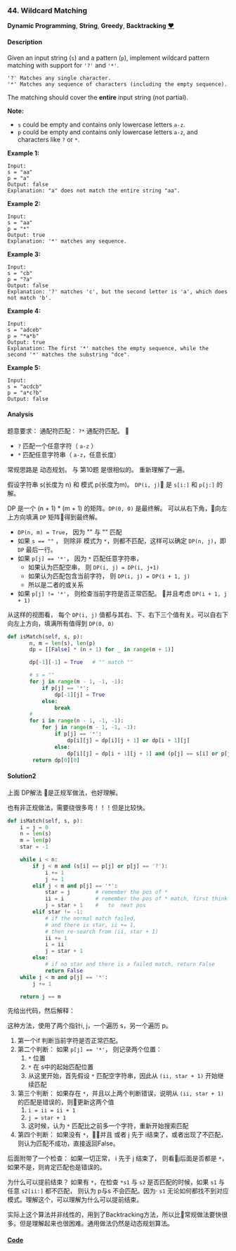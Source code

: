 ### 44. Wildcard Matching

**Dynamic Programming**, **String**, **Greedy**, **Backtracking**    [❤️](https://leetcode.com/problems/wildcard-matching)    

#### Description

Given an input string (`s`) and a pattern (`p`), implement wildcard pattern matching with support for `'?'` and `'*'`.

```
'?' Matches any single character.
'*' Matches any sequence of characters (including the empty sequence).
```

The matching should cover the **entire** input string (not partial).

**Note:**
- `s` could be empty and contains only lowercase letters `a-z`.
- `p` could be empty and contains only lowercase letters `a-z`, and characters like `?` or `*`.

**Example 1:**

```
Input:
s = "aa"
p = "a"
Output: false
Explanation: "a" does not match the entire string "aa".
```

**Example 2:**

```
Input:
s = "aa"
p = "*"
Output: true
Explanation: '*' matches any sequence.
```

**Example 3:**

```
Input:
s = "cb"
p = "?a"
Output: false
Explanation: '?' matches 'c', but the second letter is 'a', which does not match 'b'.
```

**Example 4:**

```
Input:
s = "adceb"
p = "*a*b"
Output: true
Explanation: The first '*' matches the empty sequence, while the second '*' matches the substring "dce".
```

**Example 5:**

```
Input:
s = "acdcb"
p = "a*c?b"
Output: false
```

#### Analysis

题意要求： 通配符匹配： `?*` 通配符匹配。 

- `?` 匹配一个任意字符（ `a-z` ）
- `*` 匹配任意字符串（ `a-z`，任意长度）

常规思路是 动态规划。 与 第10题 是很相似的。 重新理解了一遍。

假设字符串 s(长度为 n)  和 模式 p(长度为m)。 `DP(i, j)` 是 `s[i:]` 和 `p[j:]` 的解。

DP 是一个 (n + 1) * (m + 1) 的矩阵。`DP(0, 0)` 是最终解。 可以从右下角，向左上方向填满 `DP` 矩阵得到最终解。

- `DP(n, m) = True`， 因为 "" 与 "" 匹配
- 如果 `s == ""` ， 则除非 模式为 `*`，则都不匹配，这样可以确定 `DP(n, j)`，即 `DP` 最后一行。
- 如果 `p[j] == '*'`， 因为 `*` 匹配任意字符串，
    - 如果认为匹配空串， 则 `DP(i, j) = DP(i, j+1)`
    - 如果认为匹配包含当前字符， 则 `DP(i, j) = DP(i + 1, j)`
    - 所以是二者的或关系
- 如果 `p[j] != '*'`， 则检查当前字符是否正常匹配。 并且考虑 `DP(i + 1, j + 1)`

从这样的视图看， 每个 `DP(i, j)` 值都与其右、下、右下三个值有关。可以自右下向左上方向，填满所有值得到 `DP(0, 0)`

```python
def isMatch(self, s, p):
       n, m = len(s), len(p)
       dp = [[False] * (n + 1) for _ in range(m + 1)]

       dp[-1][-1] = True   # "" match ""

       # s = ""
       for j in range(m - 1, -1, -1):
           if p[j] == '*':
               dp[-1][j] = True
           else:
               break
       #
       for i in range(n - 1, -1, -1):
           for j in range(m - 1, -1, -1):
               if p[j] == '*':
                   dp[i][j] = dp[i][j + 1] or dp[i + 1][j]
               else:
                   dp[i][j] = dp[i + 1][j + 1] and (p[j] == s[i] or p[j] == '?')
        return dp[0][0]
```

#### Solution2

上面 DP解法 是正规军做法，也好理解。

也有非正规做法，需要绕很多弯！！！但是比较快。

```python
def isMatch(self, s, p):
    i = j = 0
    n = len(s)
    m = len(p)
    star = -1

    while i < n:
        if j < m and (s[i] == p[j] or p[j] == '?'):
            i += 1
            j += 1
        elif j < m and p[j] == '*':
            star = j        # remember the pos of *
            ii = i          # remember the pos of * match, first think it match ""
            j = star + 1    #   to  next pos
        elif star != -1:
            # if the normal match failed,
            # and there is star, ii += 1,
            # then re-search from (ii, star + 1)
            ii += 1
            i = ii
            j = star + 1
        else:
            # if no star and there is a failed match, return False
            return False
    while j < m and p[j] == '*':
        j += 1

    return j == m
```

先给出代码，然后解释：

这种方法，使用了两个指针i, j，一个遍历 s，另一个遍历 p。

1. 第一个if 判断当前字符是否正常匹配。
2. 第二个判断： 如果 `p[j] == '*'`， 则记录两个位置：
    1.  `*` 位置
    2.  `*` 在 s中的起始匹配位置
    3.  从这里开始，首先假设 `*` 匹配空字符串，因此从 `(ii, star + 1)` 开始继续匹配
3. 第三个判断： 如果存在 `*`，并且以上两个判断错误，说明从 `(ii, star + 1)` 的匹配是错误的，则更新这两个值
    1.  `i = ii = ii + 1`
    2.  `j = star + 1`
    3. 这时候，认为 `*` 匹配比之前多一个字符，重新开始搜索匹配
4. 第四个判断： 如果没有 `*`，并且 或者 j 先于 i结束了，或者出现了不匹配，则认为匹配不成功，直接返回False。

后面附带了一个检查： 如果一切正常， i 先于 j 结束了， 则看j后面是否都是 `*`，如果不是，则肯定匹配也是错误的。

为什么可以提前结束？ 如果有 `*`，在检查 `*s1` 与 `s2` 是否匹配的时候，如果 `s1` 与任意 `s2[ii:]` 都不匹配， 则认为 p与s 不会匹配。因为· `s1` 无论如何都找不到对应模式。理解这个，可以理解为什么可以提前结束。

实际上这个算法并非线性的，用到了Backtracking方法，所以比常规做法要快很多。但是理解起来也很困难。通用做法仍然是动态规划算法。


#### [Code](../python/44.%20Wildcard%20Matching.py)
